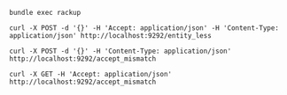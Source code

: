 
    bundle exec rackup

    curl -X POST -d '{}' -H 'Accept: application/json' -H 'Content-Type: application/json' http://localhost:9292/entity_less

    curl -X POST -d '{}' -H 'Content-Type: application/json' http://localhost:9292/accept_mismatch

    curl -X GET -H 'Accept: application/json' http://localhost:9292/accept_mismatch


